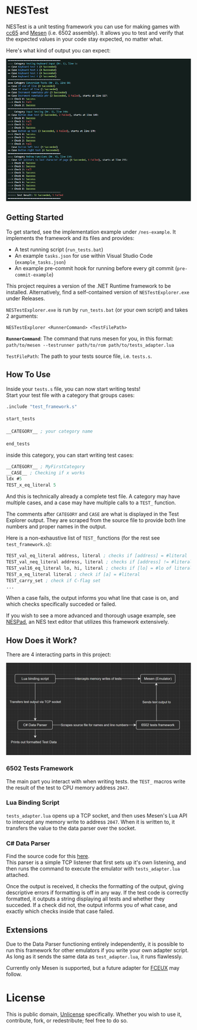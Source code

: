 # NESTest
NESTest is a unit testing framework you can use for making games with [cc65](https://cc65.github.io/) and [Mesen](https://mesen.ca/) (i.e. 6502 assembly). It allows you to test and verify that the expected values in your code stay expected, no matter what.

Here's what kind of output you can expect:

![Example Test Output](./RepoIMG/ExampleOutput.png)

## Getting Started
To get started, see the implementation example under `/nes-example`. It implements the framework and its files and provides:
- A test running script (`run_tests.bat`)
- An example `tasks.json` for use within Visual Studio Code (`example_tasks.json`)
- An example pre-commit hook for running before every git commit (`pre-commit-example`)

This project requires a version of the .NET Runtime framework to be installed. Alternatively, find a self-contained version of `NESTestExplorer.exe` under Releases.

`NESTestExplorer.exe` is run by `run_tests.bat` (or your own script) and takes 2 arguments:
```
NESTestExplorer <RunnerCommand> <TestFilePath>
```
**`RunnerCommand`**: The command that runs mesen for you, in this format:
<br>
`path/to/mesen --testrunner path/to/rom path/to/tests_adapter.lua`

`TestFilePath`: The path to your tests source file, i.e. `tests.s`.

## How To Use

Inside your `tests.s` file, you can now start writing tests!
<br>
Start your test file with a category that groups cases:

```lisp
.include "test_framework.s"

start_tests

__CATEGORY__ ; your category name

end_tests
```

inside this category, you can start writing test cases:

```lisp
__CATEGORY__ ; MyFirstCategory
__CASE__ ; Checking if x works
ldx #5
TEST_x_eq_literal 5
```

And this is technically already a complete test file. A category may have multiple cases, and a case may have multiple calls to a `TEST_` function.

The comments after `CATEGORY` and `CASE` are what is displayed in the Test Explorer output. They are scraped from the source file to provide both line numbers and proper names in the output.

Here is a non-exhaustive list of `TEST_` functions (for the rest see `test_framework.s`):

```lisp
TEST_val_eq_literal address, literal ; checks if [address] = #literal
TEST_val_neq_literal address, literal ; checks if [address] != #literal
TEST_val16_eq_literal lo, hi, literal ; checks if [lo] = #lo of literal and [hi] = #hi of literal
TEST_a_eq_literal literal ; check if [a] = #literal
TEST_carry_set ; check if C-flag set
...
```

When a case fails, the output informs you what line that case is on, and which checks specifically succeded or failed.

If you wish to see a more advanced and thorough usage example, see [NESPad](https://github.com/akadeax/nespad), an NES text editor that utilizes this framework extensively.

## How Does it Work?

There are 4 interacting parts in this project:

![Architechture Chart](./RepoIMG/Architecture.png)

### 6502 Tests Framework
The main part you interact with when writing tests. the `TEST_` macros write the result of the test to CPU memory address `2047`.

### Lua Binding Script
`tests_adapter.lua` opens up a TCP socket, and then uses Mesen's Lua API to intercept any memory write to address `2047`. When it is written to, it transfers the value to the data parser over the socket.

### C# Data Parser
Find the source code for this [here](https://github.com/Akadeax/nes-test-explorer).
<br>
This parser is a simple TCP listener that first sets up it's own listening, and then runs the command to execute the emulator with `tests_adapter.lua` attached.

 Once the output is received, it checks the formatting of the output, giving descriptive errors if formatting is off in any way. If the test code is correctly formatted, it outputs a string displaying all tests and whether they succeded. If a check did not, the output informs you of what case, and exactly which checks inside that case failed.

## Extensions
Due to the Data Parser functioning entirely independently, it is possible to run this framework for other emulators if you write your own adapter script. As long as it sends the same data as `test_adapter.lua`, it runs flawlessly.

 Currently only Mesen is supported, but a future adapter for [FCEUX](https://fceux.com/web/home.html) may follow.

 # License
 This is public domain, [Unlicense](https://unlicense.org/) specifically. Whether you wish to use it, contribute, fork, or redestribute; feel free to do so.
